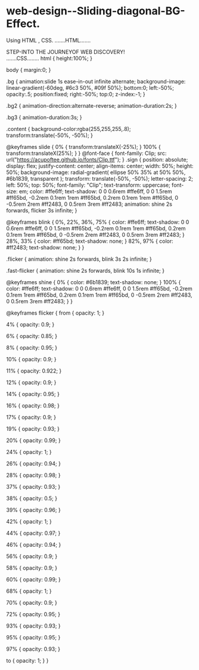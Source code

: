 # web-design--Sliding-diagonal-BG-Effect.
Using HTML , CSS.
.......HTML.......
<!DOCTYPE html>
<html>
  <head>
    <meta charset="utf-8">
    <meta name="viewport" content="width=device-width">
    <link href="style.css" rel="stylesheet" type="text/css" />
  <div class="bg"></div>
<div class="bg bg2"></div>
<div class="bg bg3"></div>
<div class="content">
</div>
<body>
    <div class="sign">
      <span class="fast-flicker">STEP-IN</span>TO <span class = "flicker">THE JOURNEY</span>OF <span class="flicker">WEB DISCOVERY!</span>
    </div>
  </body>
.......CSS........
 html {
  height:100%;
}

body {
  margin:0;
}

.bg {
  animation:slide 1s ease-in-out infinite alternate;
  background-image: linear-gradient(-60deg, #6c3 50%, #09f 50%);
  bottom:0;
  left:-50%;
  opacity:.5;
  position:fixed;
  right:-50%;
  top:0;
  z-index:-1;
}

.bg2 {
  animation-direction:alternate-reverse;
  animation-duration:2s;
}

.bg3 {
  animation-duration:3s;
}

.content {
  background-color:rgba(255,255,255,.8);
  transform:translate(-50%, -50%);
}


@keyframes slide {
  0% {
    transform:translateX(-25%);
  }
  100% {
    transform:translateX(25%);
  }
}
@font-face {
  font-family: Clip;
  src: url("https://acupoftee.github.io/fonts/Clip.ttf");
}
.sign {
  position: absolute;
  display: flex;
  justify-content: center;
  align-items: center;
  width: 50%;
  height: 50%;
  background-image: radial-gradient(
    ellipse 50% 35% at 50% 50%,
    #6b1839,
    transparent
  );
  transform: translate(-50%, -50%);
  letter-spacing: 2;
  left: 50%;
  top: 50%;
  font-family: "Clip";
  text-transform: uppercase;
  font-size: em;
  color: #ffe6ff;
  text-shadow: 0 0 0.6rem #ffe6ff, 0 0 1.5rem #ff65bd,
    -0.2rem 0.1rem 1rem #ff65bd, 0.2rem 0.1rem 1rem #ff65bd,
    0 -0.5rem 2rem #ff2483, 0 0.5rem 3rem #ff2483;
  animation: shine 2s forwards, flicker 3s infinite;
}

@keyframes blink {
  0%,
  22%,
  36%,
  75% {
    color: #ffe6ff;
    text-shadow: 0 0 0.6rem #ffe6ff, 0 0 1.5rem #ff65bd,
      -0.2rem 0.1rem 1rem #ff65bd, 0.2rem 0.1rem 1rem #ff65bd,
      0 -0.5rem 2rem #ff2483, 0 0.5rem 3rem #ff2483;
  }
  28%,
  33% {
    color: #ff65bd;
    text-shadow: none;
  }
  82%,
  97% {
    color: #ff2483;
    text-shadow: none;
  }
}

.flicker {
  animation: shine 2s forwards, blink 3s 2s infinite;
}

.fast-flicker {
  animation: shine 2s forwards, blink 10s 1s infinite;
}

@keyframes shine {
  0% {
    color: #6b1839;
    text-shadow: none;
  }
  100% {
    color: #ffe6ff;
    text-shadow: 0 0 0.6rem #ffe6ff, 0 0 1.5rem #ff65bd,
      -0.2rem 0.1rem 1rem #ff65bd, 0.2rem 0.1rem 1rem #ff65bd,
      0 -0.5rem 2rem #ff2483, 0 0.5rem 3rem #ff2483;
  }
}

@keyframes flicker {
  from {
    opacity: 1;
  }

  4% {
    opacity: 0.9;
  }

  6% {
    opacity: 0.85;
  }

  8% {
    opacity: 0.95;
  }

  10% {
    opacity: 0.9;
  }

  11% {
    opacity: 0.922;
  }

  12% {
    opacity: 0.9;
  }

  14% {
    opacity: 0.95;
  }

  16% {
    opacity: 0.98;
  }

  17% {
    opacity: 0.9;
  }

  19% {
    opacity: 0.93;
  }

  20% {
    opacity: 0.99;
  }

  24% {
    opacity: 1;
  }

  26% {
    opacity: 0.94;
  }

  28% {
    opacity: 0.98;
  }

  37% {
    opacity: 0.93;
  }

  38% {
    opacity: 0.5;
  }

  39% {
    opacity: 0.96;
  }

  42% {
    opacity: 1;
  }

  44% {
    opacity: 0.97;
  }

  46% {
    opacity: 0.94;
  }

  56% {
    opacity: 0.9;
  }

  58% {
    opacity: 0.9;
  }

  60% {
    opacity: 0.99;
  }

  68% {
    opacity: 1;
  }

  70% {
    opacity: 0.9;
  }

  72% {
    opacity: 0.95;
  }

  93% {
    opacity: 0.93;
  }

  95% {
    opacity: 0.95;
  }

  97% {
    opacity: 0.93;
  }

  to {
    opacity: 1;
  }
}
